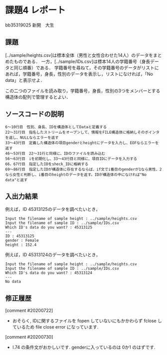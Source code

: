 # 課題4 レポート

bb35319025 新開　大生

## 課題

[../sample/heights.csv]は標本全体（男性と女性合わせた14人）のデータをまとめたものである．
一方，[../sample/IDs.csv]は標本14人の学籍番号（身長データと同じ順番）である．
学籍番号を尋ねて，その学籍番号のデータがリストにあれば，学籍番号，身長，性別のデータを表示し，リストになければ，「No data」と表示せよ．

この二つのファイルを読み取り，学籍番号，身長，性別の3つをメンバーとする構造体の配列で管理するとよい．

## ソースコードの説明

    6～10行目　性別、身長、IDを構造体としてDataと定義する
    22～31行目　指名したストリームをオープンして、情報をFILE構造体に格納しそのポインタを返し、NULLならエラーを返す
    33～43行目　定義した構造体の項目genderとheightにデータを入力し、EOFならエラーを返す
    46～53行目　22～31行と同様に、IDのファイルを読み込む
    56～63行目　iを初期化し、33～43行目と同様に、項目IDにデータを入力する
    66，67行目　指定したIDをsheck_IDに格納する
    69～86行目　指定したIDが構造体に存在するならば、if文でi番目のgenderが1なら男性、2なら女性と判断し、i番目のheightのデータを返す。IDが構造体の中になければ"No data"と返す

## 入出力結果

例えば，ID 45313125のデータを調べたいとき，

```
Input the filename of sample height : ../sample/heights.csv
Input the filename of sample ID : ../sample/IDs.csv
Which ID's data do you want? : 45313125
---
ID : 45313125
gender : Female
height : 152.4
```

例えば，ID 45313124のデータを調べたいとき，

```
Input the filename of sample height : ../sample/heights.csv
Input the filename of sample ID : ../sample/IDs.csv
Which ID's data do you want? : 45313124
---
No data
```

## 修正履歴
[comment #20200722]
- おそらく, IDに関するファイルを fopen していないにもかかわらず fclose しているため file close error になっています. 

[comment #20200730]
- l.74 の条件文がおかしいです. genderに入っているのは 0か1 のはずです. 